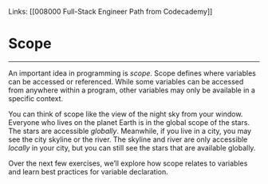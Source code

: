 Links:  [[008000 Full-Stack Engineer Path from Codecademy]]
# Scope
---

An important idea in programming is _scope_. Scope defines where variables can be accessed or referenced. While some variables can be accessed from anywhere within a program, other variables may only be available in a specific context.

You can think of scope like the view of the night sky from your window. Everyone who lives on the planet Earth is in the global scope of the stars. The stars are accessible _globally_. Meanwhile, if you live in a city, you may see the city skyline or the river. The skyline and river are only accessible _locally_ in your city, but you can still see the stars that are available globally.

Over the next few exercises, we’ll explore how scope relates to variables and learn best practices for variable declaration.